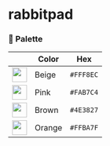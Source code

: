 # rabbitpad


### 🎨 Palette
|     | Color | Hex |
|----| --- | ----------- |
|<img src="https://github.com/user-attachments/assets/18ac0d6e-c5ea-4245-9ca2-33849e668057" width="30">| Beige | `#FFF8EC`|
|<img src="https://github.com/user-attachments/assets/b2e9f9e7-6569-46ff-9153-ae57bc18348d" width="30"> | Pink | `#FAB7C4` |
|<img src="https://github.com/user-attachments/assets/07d33547-5e14-42dc-8c65-18cb68cd7d82" width="30"> | Brown | `#4E3827` |
|<img src="https://github.com/user-attachments/assets/d56e2409-0464-4526-a680-b72f947a7da4" width="30"> | Orange | `#FFBA7F` |
